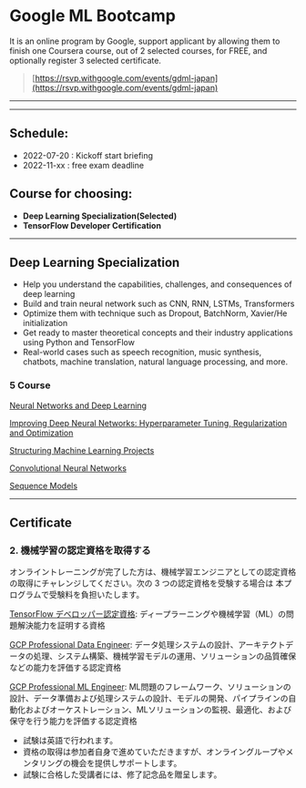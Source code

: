 # Google ML Bootcamp

It is an online program by Google, support applicant by allowing them to finish one Coursera course, out of 2 selected courses,  for FREE, and optionally register 3 selected certificate.

> [https://rsvp.withgoogle.com/events/gdml-japan](https://rsvp.withgoogle.com/events/gdml-japan)
> 

---

---

## Schedule:

- 2022-07-20 : Kickoff start briefing
- 2022-11-xx : free exam deadline

## Course for choosing:

- ****Deep Learning Specialization(Selected)****
- ****TensorFlow Developer Certification****

---

## Deep Learning Specialization

- Help you understand the capabilities, challenges, and consequences of deep learning
- Build and train neural network such as CNN, RNN, LSTMs, Transformers
- Optimize them with technique such as Dropout, BatchNorm, Xavier/He initialization
- Get ready to master theoretical concepts and their industry applications using Python and TensorFlow
- Real-world cases such as speech recognition, music synthesis, chatbots, machine translation, natural language processing, and more.

### 5 Course

[Neural Networks and Deep Learning](Google%20ML%20Bootcamp%20d92e64efed9d4755af566dba69a61f69/Neural%20Networks%20and%20Deep%20Learning%201df34a2b2d564490beb92ea92ffe9812.md)

[Improving Deep Neural Networks: Hyperparameter Tuning, Regularization and Optimization](Google%20ML%20Bootcamp%20d92e64efed9d4755af566dba69a61f69/Improving%20Deep%20Neural%20Networks%20Hyperparameter%20Tuni%20b0fd7167ddb34984a40b0dd550166167.md)

[Structuring Machine Learning Projects](Google%20ML%20Bootcamp%20d92e64efed9d4755af566dba69a61f69/Structuring%20Machine%20Learning%20Projects%200baa3b0bbf32456e8439b1a11741e1eb.md)

[Convolutional Neural Networks](Google%20ML%20Bootcamp%20d92e64efed9d4755af566dba69a61f69/Convolutional%20Neural%20Networks%2033fb7882662d4e56b67973a38fec4a4d.md)

[Sequence Models](Google%20ML%20Bootcamp%20d92e64efed9d4755af566dba69a61f69/Sequence%20Models%20ebfd9f6947f042b7a08adb5c89d456ed.md)

---

## Certificate

### **2. 機械学習の認定資格を取得する**

オンライントレーニングが完了した方は、機械学習エンジニアとしての認定資格の取得にチャレンジしてください。次の 3 つの認定資格を受験する場合は 本プログラムで受験料を負担いたします。

[TensorFlow デベロッパー認定資格](https://www.tensorflow.org/certificate): ディープラーニングや機械学習（ML）の問題解決能力を証明する資格

[GCP Professional Data Engineer](https://cloud.google.com/certification/data-engineer): データ処理システムの設計、アーキテクトデータの処理、システム構築、機械学習モデルの運用、ソリューションの品質確保などの能力を評価する認定資格

[GCP Professional ML Engineer](https://cloud.google.com/certification/machine-learning-engineer): ML問題のフレームワーク、ソリューションの設計、データ準備および処理システムの設計、モデルの開発、パイプラインの自動化およびオーケストレーション、MLソリューションの監視、最適化、および保守を行う能力を評価する認定資格

- 試験は英語で行われます。
- 資格の取得は参加者自身で進めていただきますが、オンライングループやメンタリングの機会を提供しサポートします。
- 試験に合格した受講者には、修了記念品を贈呈します。